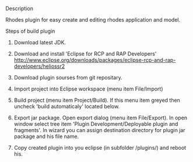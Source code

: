 Description

Rhodes plugin for easy create and editing rhodes application and model.

Steps of build plugin

1. Download latest JDK.

2. Download and install 'Eclipse for RCP and RAP Developers'
http://www.eclipse.org/downloads/packages/eclipse-rcp-and-rap-developers/heliossr2

3. Download plugin sourses from git repositary.

4. Import project into Eclipse workspace (menu item File/Import)

5. Build project (menu item Project/Build). If this menu item greyed then uncheck 'build automaticaly' located below.

6. Export jar package. 
   Open export dialog (menu item File/Export). In open window select tree item 'Plugin Development/Deployable plugin and fragments'. 
   In wizard you can assign destination directory for plugin jar package and his file name.

7. Copy created plugin into you eclipse (in subfolder /plugins/) and reboot his.